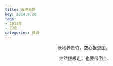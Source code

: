 ```yaml
---
title: 五绝无题
key: 2014.9.28
tags: 
- 2014年 
- 五绝
categories: 律诗
---
```


<p align="center">沃地养贵竹，空心报恩图。
</p>
<p align="center">油然拔根走，也要带团土.
</p>
